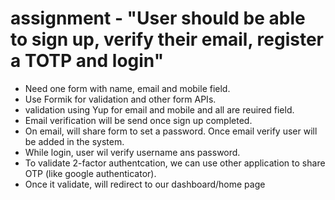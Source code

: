 # assignment - "User should be able to sign up, verify their email, register a TOTP and login"
- Need one form with name, email and mobile field.
- Use Formik for validation and other form APIs.
- validation using Yup for email and mobile and all are reuired field.
- Email verification will be send once sign up completed.
- On email, will share form to set a password. Once email verify user will be added in the system.
- While login, user wil verify username ans password.
- To validate 2-factor authentcation, we can use other application to share OTP (like google authenticator).
- Once it validate, will redirect to our dashboard/home page
